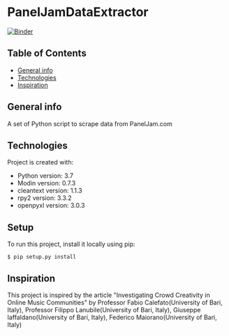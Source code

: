 # PanelJamDataExtractor
[![Binder](https://mybinder.org/badge_logo.svg)](https://mybinder.org/v2/gh/collab-uniba/PanelJamDataExtractor.git/master)
 
## Table of Contents
* [General info](#general-info)
* [Technologies](#technologies)
* [Inspiration](#inspiration)

## General info
A set of Python script to scrape data from PanelJam.com

## Technologies
Project is created with:
* Python version: 3.7
* Modin version: 0.7.3
* cleantext version: 1.1.3
* rpy2 version: 3.3.2
* openpyxl version: 3.0.3

## Setup
To run this project, install it locally using pip:

```
$ pip setup.py install
```

## Inspiration
This project is inspired by the article "Investigating Crowd Creativity in Online Music Communities"
by Professor Fabio Calefato(University of Bari, Italy), Professor Filippo Lanubile(University of Bari, Italy),
Giuseppe Iaffaldano(University of Bari, Italy), Federico Maiorano(University of Bari, Italy)
